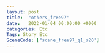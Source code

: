 ```yaml
---
layout: post
title:  "others_free97"
date:   2022-01-04 00:00:00 +0000
categories: Etc
Tags: Story Etc
SceneCode: ["scene_free97_q1_s20"]
---
```

